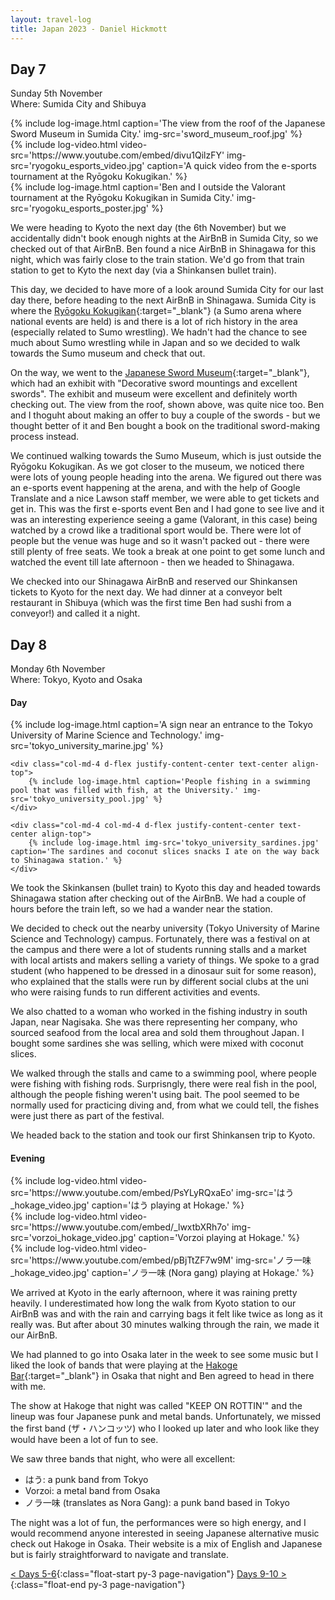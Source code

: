 ```yaml
---
layout: travel-log
title: Japan 2023 - Daniel Hickmott
---
```


## Day 7

<span class="day-details">Sunday 5th November</span><br>
<span class="day-details">Where: Sumida City and Shibuya</span>

<div class="row my-3">
    <div class="col-md-4 d-flex justify-content-center text-center align-top">
        {% include log-image.html caption='The view from the roof of the Japanese Sword Museum in Sumida City.' img-src='sword_museum_roof.jpg' %}
    </div>
    <div class="col-md-4 col-md-4 d-flex justify-content-center text-center align-top">
        {% include log-video.html video-src='https://www.youtube.com/embed/divu1QilzFY' img-src='ryogoku_esports_video.jpg' caption='A quick video from the e-sports tournament at the Ryōgoku Kokugikan.' %}
    </div>
    <div class="col-md-4 col-md-4 d-flex justify-content-center text-center align-top">
        {% include log-image.html caption='Ben and I outside the Valorant tournament at the Ryōgoku Kokugikan in Sumida City.' img-src='ryogoku_esports_poster.jpg' %}
    </div>
</div>

We were heading to Kyoto the next day (the 6th November) but we accidentally didn't book enough nights at the AirBnB in Sumida City, so we checked out of that AirBnB.
Ben found a nice AirBnB in Shinagawa for this night, which was fairly close to the train station.
We'd go from that train station to get to Kyto the next day (via a Shinkansen bullet train).

This day, we decided to have more of a look around Sumida City for our last day there, before heading to the next AirBnB in Shinagawa.
Sumida City is where the [Ryōgoku Kokugikan](https://g.co/kgs/vZ3LAi){:target="_blank"} (a Sumo arena where national events are held) is and there is a lot of rich history in the area (especially related to Sumo wrestling).
We hadn't had the chance to see much about Sumo wrestling while in Japan and so we decided to walk towards the Sumo museum and check that out.

On the way, we went to the [Japanese Sword Museum](https://maps.app.goo.gl/ijzbVoKchbEahLce8){:target="_blank"}, which had an exhibit with "Decorative sword mountings and excellent swords". 
The exhibit and museum were excellent and definitely worth checking out.
The view from the roof, shown above, was quite nice too.
Ben and I thoguht about making an offer to buy a couple of the swords - but we thought better of it and Ben bought a book on the traditional sword-making process instead.

We continued walking towards the Sumo Museum, which is just outside the Ryōgoku Kokugikan.
As we got closer to the museum, we noticed there were lots of young people heading into the arena.
We figured out there was an e-sports event happening at the arena, and with the help of Google Translate and a nice Lawson staff member, we were able to get tickets and get in.
This was the first e-sports event Ben and I had gone to see live and it was an interesting experience seeing a game (Valorant, in this case) being watched by a crowd like a traditional sport would be.
There were lot of people but the venue was huge and so it wasn't packed out - there were still plenty of free seats.
We took a break at one point to get some lunch and watched the event till late afternoon - then we headed to Shinagawa.

We checked into our Shinagawa AirBnB and reserved our Shinkansen tickets to Kyoto for the next day.
We had dinner at a conveyor belt restaurant in Shibuya (which was the first time Ben had sushi from a conveyor!) and called it a night.

## Day 8

<span class="day-details">Monday 6th November</span><br>
<span class="day-details">Where: Tokyo, Kyoto and Osaka</span>

#### Day

<div class="row my-3">
    <div class="col-md-4 d-flex justify-content-center text-center align-top">
        {% include log-image.html caption='A sign near an entrance to the Tokyo University of Marine Science and Technology.' img-src='tokyo_university_marine.jpg' %}
    </div>

    <div class="col-md-4 d-flex justify-content-center text-center align-top">
        {% include log-image.html caption='People fishing in a swimming pool that was filled with fish, at the University.' img-src='tokyo_university_pool.jpg' %}
    </div>

    <div class="col-md-4 col-md-4 d-flex justify-content-center text-center align-top">
        {% include log-image.html img-src='tokyo_university_sardines.jpg' caption='The sardines and coconut slices snacks I ate on the way back to Shinagawa station.' %}
    </div>
</div>

We took the Skinkansen (bullet train) to Kyoto this day and headed towards Shinagawa station after checking out of the AirBnB.
We had a couple of hours before the train left, so we had a wander near the station.

We decided to check out the nearby university (Tokyo University of Marine Science and Technology) campus.
Fortunately, there was a festival on at the campus and there were a lot of students running stalls and a market with local artists and makers selling a variety of things.
We spoke to a grad student (who happened to be dressed in a dinosaur suit for some reason), who explained that the stalls were run by different social clubs at the uni who were raising funds to run different activities and events.

We also chatted to a woman who worked in the fishing industry in south Japan, near Nagisaka.
She was there representing her company, who sourced seafood from the local area and sold them throughout Japan.
I bought some sardines she was selling, which were mixed with coconut slices.

We walked through the stalls and came to a swimming pool, where people were fishing with fishing rods.
Surprisngly, there were real fish in the pool, although the people fishing weren't using bait.
The pool seemed to be normally used for practicing diving and, from what we could tell, the fishes were just there as part of the festival.

We headed back to the station and took our first Shinkansen trip to Kyoto.

#### Evening

<div class="row my-3">
    <div class="col-md-4 col-md-4 d-flex justify-content-center text-center align-top">
        {% include log-video.html video-src='https://www.youtube.com/embed/PsYLyRQxaEo' img-src='はう_hokage_video.jpg' caption='はう playing at Hokage.' %}
    </div>
    <div class="col-md-4 col-md-4 d-flex justify-content-center text-center align-top">
        {% include log-video.html video-src='https://www.youtube.com/embed/_lwxtbXRh7o' img-src='vorzoi_hokage_video.jpg' caption='Vorzoi playing at Hokage.' %}
    </div>
    <div class="col-md-4 col-md-4 d-flex justify-content-center text-center align-top">
        {% include log-video.html video-src='https://www.youtube.com/embed/pBjTtZF7w9M' img-src='ノラ一味_hokage_video.jpg' caption='ノラ一味 (Nora gang) playing at Hokage.' %}
    </div>
</div>

We arrived at Kyoto in the early afternoon, where it was raining pretty heavily.
I underestimated how long the walk from Kyoto station to our AirBnB was and with the rain and carrying bags it felt like twice as long as it really was.
But after about 30 minutes walking through the rain, we made it our AirBnB.

We had planned to go into Osaka later in the week to see some music but I liked the look of bands that were playing at the [Hakoge Bar](http://musicbarhokage.net/){:target="_blank"} in Osaka that night and Ben agreed to head in there with me.

The show at Hakoge that night was called "KEEP ON ROTTIN'" and the lineup was four Japanese punk and metal bands. 
Unfortunately, we missed the first band (ザ・ハンコッツ) who I looked up later and who look like they would have been a lot of fun to see.

We saw three bands that night, who were all excellent:

- はう: a punk band from Tokyo
- Vorzoi: a metal band from Osaka
- ノラ一味 (translates as Nora Gang): a punk band based in Tokyo

The night was a lot of fun, the performances were so high energy, and I would recommend anyone interested in seeing Japanese alternative music check out Hakoge in Osaka.
Their website is a mix of English and Japanese but is fairly straightforward to navigate and translate.

[< Days 5-6](tokyo-3){:class="float-start py-3 page-navigation"}
[Days 9-10 >](kyoto-1){:class="float-end py-3 page-navigation"}